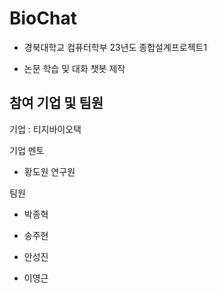 # BioChat

- 경북대학교 컴퓨터학부 23년도 종합설계프로젝트1
  
- 논문 학습 및 대화 챗봇 제작
  
## 참여 기업 및 팀원

기업 : 티지바이오택

기업 멘토

- 황도원 연구원

팀원

- 박종혁
  
- 송주현

- 안성진

- 이영근